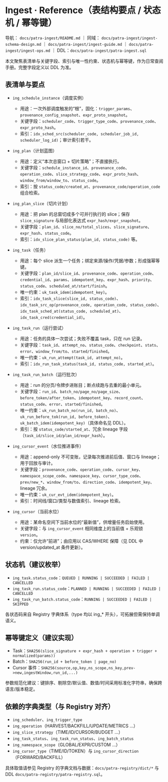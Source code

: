 # Ingest · Reference（表结构要点 / 状态机 / 幂等键）
导航： `docs/patra-ingest/README.md` ｜ 同域： `docs/patra-ingest/ingest-schema-design.md` ｜ `docs/patra-ingest/ingest-guide.md` ｜ `docs/patra-ingest/ingest-ops.md` ｜ DDL：`docs/patra-ingest/patra-ingest.sql`

本文聚焦表清单与关键字段、索引与唯一性约束、状态机与幂等键，作为日常查阅手册。完整字段定义以 DDL 为准。

## 表清单与要点

- `ing_schedule_instance`（调度实例）
  - 用途：一次外部调度触发的“根”，固化：`trigger_params`、`provenance_config_snapshot`、`expr_proto_snapshot`。
  - 关键字段：`scheduler_code`、`trigger_type_code`、`provenance_code`、`expr_proto_hash`。
  - 索引：`idx_sched_src(scheduler_code, scheduler_job_id, scheduler_log_id)`；审计索引若干。

- `ing_plan`（计划蓝图）
  - 用途：定义“本次总窗口 + 切片策略”；不直接执行。
  - 关键字段：`schedule_instance_id`、`provenance_code`、`operation_code`、`slice_strategy_code`、`expr_proto_hash`、`window_from/window_to`、`status_code`。
  - 索引：按 `status_code/created_at`、`provenance_code/operation_code` 组合检索。

- `ing_plan_slice`（切片计划）
  - 用途：把 plan 的总窗切成多个可并行执行的 slice；保存 `slice_signature` 与局部化表达式 `expr_hash/expr_snapshot`。
  - 关键字段：`plan_id`、`slice_no/total_slices`、`slice_signature`、`expr_hash`、`status_code`。
  - 索引：`idx_slice_plan_status(plan_id, status_code)` 等。

- `ing_task`（任务）
  - 用途：每个 slice 派生一个任务；绑定来源/操作/凭据/参数；形成强幂等键。
  - 关键字段：`plan_id/slice_id`、`provenance_code`、`operation_code`、`credential_id`、`params`、`idempotent_key`、`expr_hash`、`priority`、`status_code`、`scheduled_at/start/finish`。
  - 唯一约束：`uk_task_idem(idempotent_key)`。
  - 索引：`idx_task_slice(slice_id, status_code)`、`idx_task_src_op(provenance_code, operation_code, status_code)`、`idx_task_sched_at(status_code, scheduled_at)`、`idx_task_cred(credential_id)`。

- `ing_task_run`（运行尝试）
  - 用途：任务的具体一次尝试；失败不覆盖 task，只在 run 记录。
  - 关键字段：`task_id`、`attempt_no`、`status_code`、`checkpoint`、`stats`、`error`、`window_from/to`、`started/finished`。
  - 唯一约束：`uk_run_attempt(task_id, attempt_no)`。
  - 索引：`idx_run_task_status(task_id, status_code, started_at)`。

- `ing_task_run_batch`（运行批次）
  - 用途：run 的分页/令牌步进账目；断点续跑与去重的最小单元。
  - 关键字段：`run_id`、`batch_no/page_no/page_size`、`before_token/after_token`、`idempotent_key`、`record_count`、`status_code`、`error`、`started/finished`。
  - 唯一约束：`uk_run_batch_no(run_id, batch_no)`、`uk_run_before_tok(run_id, before_token)`、`uk_batch_idem(idempotent_key)`（具体命名见 DDL）。
  - 索引：按 `status_code/started_at`、冗余 lineage 字段（`task_id/slice_id/plan_id/expr_hash`）。

- `ing_cursor_event`（水位推进事件）
  - 用途：append-only 不可变账，记录每次推进前后值、窗口与 lineage；用于回放与审计。
  - 关键字段：`provenance_code`、`operation_code`、`cursor_key`、`namespace_scope_code`、`namespace_key`、`cursor_type_code`、`prev/new_*`、`window_from/to`、`direction_code`、`idempotent_key`、lineage 冗余。
  - 唯一约束：`uk_cur_evt_idem(idempotent_key)`。
  - 索引：时间线/窗口/类型与数值索引、lineage 检索。

- `ing_cursor`（当前水位）
  - 用途：某命名空间下当前水位的“最新值”，供增量任务启始使用。
  - 关键字段：与 `ing_cursor_event` 相同维度上的当前值 + 乐观锁 `version`。
  - 约束：仅允许“前进”；由应用以 CAS/WHERE 保障（见 DDL 中 version/updated_at 条件更新）。

## 状态机（建议枚举）

- `ing_task.status_code`：`QUEUED | RUNNING | SUCCEEDED | FAILED | CANCELLED`
- `ing_task_run.status_code`：`PLANNED | RUNNING | SUCCEEDED | FAILED | CANCELLED`
- `ing_task_run_batch.status_code`：`RUNNING | SUCCEEDED | FAILED | SKIPPED`

各状态码来自 Registry 字典体系（type 均以 ing_* 开头），可拓展但需保持单调语义。

## 幂等键定义（建议实现）

- Task：`SHA256(slice_signature + expr_hash + operation + trigger + normalized(params))`
- Batch：`SHA256(run_id + before_token | page_no)`
- Cursor 事件：`SHA256(source,op,key,ns_scope,ns_key,prev->new,ingestWindow,run_id,...)`

参数规范化建议：键排序、剔除空/默认值、数值/时间采用标准化字符串，确保跨语言/版本稳定。

## 依赖的字典类型（与 Registry 对齐）

- `ing_scheduler`、`ing_trigger_type`
- `ing_operation`（HARVEST/BACKFILL/UPDATE/METRICS …）
- `ing_slice_strategy`（TIME/ID/CURSOR/BUDGET …）
- `ing_task_status`、`ing_task_run_status`、`ing_batch_status`
- `ing_namespace_scope`（GLOBAL/EXPR/CUSTOM …）
- `ing_cursor_type`（TIME/ID/TOKEN）与 `ing_cursor_direction`（FORWARD/BACKFILL）

具体取值请参见 Registry 的字典文档与数据：`docs/patra-registry/dict/*` 与 DDL `docs/patra-registry/patra-registry.sql`。
